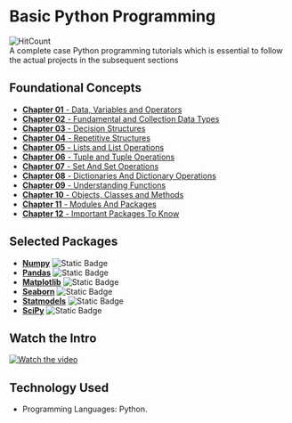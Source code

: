 # Basic Python Programming 
![HitCount](https://hits.dwyl.com/fromsantanu/BPP-Main.svg)<br>
A complete case Python programming tutorials which is essential to follow the actual projects in the subsequent sections
## Foundational Concepts
- [**Chapter 01** - Data, Variables and Operators](https://github.com/fromsantanu/BPP-Main/blob/main/pages/Chapter01.md)  
- [**Chapter 02** - Fundamental and Collection Data Types](https://github.com/fromsantanu/BPP-Main/blob/main/pages/Chapter02.md) 
- [**Chapter 03** - Decision Structures](https://github.com/fromsantanu/BPP-Main/blob/main/pages/Chapter03.md) 
- [**Chapter 04** - Repetitive Structures](https://github.com/fromsantanu/BPP-Main/blob/main/pages/Chapter04.md) 
- [**Chapter 05** - Lists and List Operations](https://github.com/fromsantanu/BPP-Main/blob/main/pages/Chapter05.md)
- [**Chapter 06** - Tuple and Tuple Operations](https://github.com/fromsantanu/BPP-Main/blob/main/pages/Chapter06.md)
- [**Chapter 07** - Set And Set Operations](https://github.com/fromsantanu/BPP-Main/blob/main/pages/Chapter07.md)  
- [**Chapter 08** - Dictionaries And Dictionary Operations](https://github.com/fromsantanu/BPP-Main/blob/main/pages/Chapter08.md) 
- [**Chapter 09** - Understanding Functions](https://github.com/fromsantanu/BPP-Main/blob/main/pages/Chapter09.md) 
- [**Chapter 10** - Objects, Classes and Methods](https://github.com/fromsantanu/BPP-Main/blob/main/pages/Chapter10.md)  
- [**Chapter 11** - Modules And Packages](https://github.com/fromsantanu/BPP-Main/blob/main/pages/Chapter11.md)  
- [**Chapter 12** - Important Packages To Know](https://github.com/fromsantanu/BPP-Main/blob/main/pages/Chapter12.md) 

## Selected Packages
- [**Numpy**](https://github.com/fromsantanu/BPP-Main/blob/main/pages/NP-Main.md) ![Static Badge](https://img.shields.io/badge/Work%20In%20Progress-008000)  
- [**Pandas**](https://github.com/fromsantanu/BPP-Main/blob/main/pages/PD-Main.md) ![Static Badge](https://img.shields.io/badge/Work%20In%20Progress-008000) 
- [**Matplotlib**](https://github.com/fromsantanu/BPP-Main/blob/main/pages/MPL-Main.md) ![Static Badge](https://img.shields.io/badge/Work%20In%20Progress-008000) 
- [**Seaborn**](https://github.com/fromsantanu/BPP-Main/blob/main/pages/SB-Main.md) ![Static Badge](https://img.shields.io/badge/Work%20In%20Progress-008000)
- [**Statmodels**](https://github.com/fromsantanu/BPP-Main/blob/main/pages/SM-Main.md) ![Static Badge](https://img.shields.io/badge/Work%20In%20Progress-008000)
- [**SciPy**](https://github.com/fromsantanu/BPP-Main/blob/main/pages/SP-Main.md) ![Static Badge](https://img.shields.io/badge/Work%20In%20Progress-008000)

## Watch the Intro 
[![Watch the video](https://img.youtube.com/vi/tbd/hqdefault.jpg)](https://www.youtube.com/watch?v=tbd)

## Technology Used
- Programming Languages: Python.
